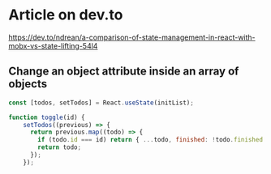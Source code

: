 # Article on dev.to

<https://dev.to/ndrean/a-comparison-of-state-management-in-react-with-mobx-vs-state-lifting-54l4>

## Change an object attribute inside an array of objects

```js
const [todos, setTodos] = React.useState(initList);

function toggle(id) {
    setTodos((previous) => {
      return previous.map((todo) => {
        if (todo.id === id) return { ...todo, finished: !todo.finished };
        return todo;
      });
    });

```
